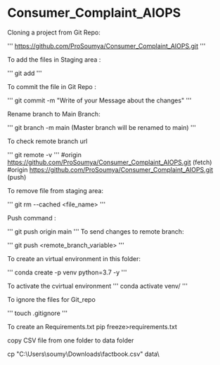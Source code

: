 # Consumer_Complaint_AIOPS


Cloning a project from Git Repo:

'''
https://github.com/ProSoumya/Consumer_Complaint_AIOPS.git
'''

To add the files in Staging area :

'''
 git add <filename>
'''

To  commit the file in Git Repo :

'''
git commit -m "Write of your Message about the changes"
'''

Rename branch to Main Branch:

'''
git branch -m main    (Master branch will  be renamed to main)
'''

To check remote branch url

'''
git remote -v
'''
#origin  https://github.com/ProSoumya/Consumer_Complaint_AIOPS.git (fetch)
#origin  https://github.com/ProSoumya/Consumer_Complaint_AIOPS.git (push)

To remove file from staging area:

'''
git rm --cached <file_name>
'''


Push command :

'''
git push origin main
'''
To send changes to  remote branch:

'''
git push <remote_branch_variable> <branchname>
'''


To create an virtual environment in  this folder:

'''
conda create -p venv python=3.7 -y 
'''

To activate the cvirtual environment
'''
conda activate venv/
'''

To ignore the files for Git_repo

'''
touch .gitignore
'''


To create an  Requirements.txt
pip  freeze>requirements.txt

copy CSV file from one folder to data folder

cp "C:\Users\soumy\Downloads\factbook.csv" data\